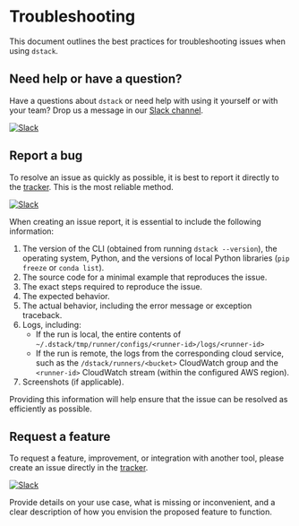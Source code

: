 # Troubleshooting

This document outlines the best practices for troubleshooting issues when using `dstack`.

## Need help or have a question?

Have a questions about `dstack` or need help with using it yourself or with your team? Drop us a message 
in our [Slack channel](https://join.slack.com/t/dstackai/shared_invite/zt-xdnsytie-D4qU9BvJP8vkbkHXdi6clQ).

[![Slack](https://img.shields.io/badge/slack-join%20community-blueviolet?logo=slack&style=for-the-badge)](https://join.slack.com/t/dstackai/shared_invite/zt-xdnsytie-D4qU9BvJP8vkbkHXdi6clQ)

## Report a bug

To resolve an issue as quickly as possible, it is best to report it directly to the [tracker](https://github.com/dstackai/dstack/issues). 
This is the most reliable method.

[![Slack](https://img.shields.io/badge/github-new%20issue-brightgreen?logo=github&style=for-the-badge)](https://github.com/dstackai/dstack/issues/new?assignees=&labels=bug&template=bug_report.md&title=)

When creating an issue report, it is essential to include the following information:

1. The version of the CLI (obtained from running `dstack --version`), the operating system, 
   Python, and the versions of local Python libraries (`pip freeze` or `conda list`).
2. The source code for a minimal example that reproduces the issue.
3. The exact steps required to reproduce the issue.
4. The expected behavior.
5. The actual behavior, including the error message or exception traceback.
6. Logs, including:
   - If the run is local, the entire contents of `~/.dstack/tmp/runner/configs/<runner-id>/logs/<runner-id>`
   - If the run is remote, the logs from the corresponding cloud service, such as the `/dstack/runners/<bucket>` 
     CloudWatch group and the `<runner-id>` CloudWatch stream (within the configured AWS region).
7. Screenshots (if applicable).

Providing this information will help ensure that the issue can be resolved as efficiently as possible.

## Request a feature

To request a feature, improvement, or integration with another tool, please create an issue directly in the
[tracker](https://github.com/dstackai/dstack/issues).

[![Slack](https://img.shields.io/badge/github-new%20issue-brightgreen?logo=github&style=for-the-badge)](https://github.com/dstackai/dstack/issues/new?assignees=&labels=enhancement&template=feature_request.md&title=)

Provide details on your use case, what is missing or inconvenient, and a clear description of how you envision the proposed feature to function.